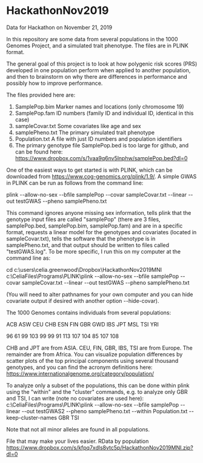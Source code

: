 # HackathonNov2019
Data for Hackathon on November 21, 2019

In this repository are some data from several populations in the 1000 Genomes Project, and a simulated trait phenotype.  The files are in PLINK format.

The general goal of this project is to look at how polygenic risk scores (PRS) developed in one population perform when applied to another population, and then to brainstorm on why there are differences in performance and possibly how to improve performance.

The files provided here are:
1.  SamplePop.bim    Marker names and locations (only chromosome 19)
2.  SamplePop.fam    ID numbers (family ID and individual ID, identical in this case)
3.  sampleCovar.txt  Some covariates like age and sex
4.  samplePheno.txt  The primary simulated trait phenotype
5.  Population.txt   A file with just ID numbers and population identifiers
6.  The primary genotype file SamplePop.bed is too large for github, and can be found here: https://www.dropbox.com/s/1vaa9q6nv5lnphw/samplePop.bed?dl=0 
  
One of the easiest ways to get started is with PLINK, which can be downloaded from https://www.cog-genomics.org/plink/1.9/.
A simple GWAS in PLINK can be run as follows from the command line:

plink --allow-no-sex --bfile samplePop --covar sampleCovar.txt  --linear --out testGWAS --pheno samplePheno.txt

This command ignores anyone missing sex information, tells plink that the genotype input files are called "samplePop" (there are 3 files, samplePop.bed, samplePop.bim, samplePop.fam) and are in a specific format, requests a linear model for the genotypes and covariates (located in sampleCovar.txt), tells the software that the phenotype is in samplePheno.txt, and that output should be written to files called "testGWAS.log".  To be more specific, I run this on my computer at the command line as:

cd c:\users\celia.greenwood\Dropbox\HackathonNov2019MNI
c:\CeliaFiles\Programs\PLINK\plink --allow-no-sex --bfile samplePop --covar sampleCovar.txt  --linear --out testGWAS --pheno samplePheno.txt

(You will need to alter pathnames for your own computer and you can hide covariate output if desired with another option --hide-covar).

The 1000 Genomes contains individuals from several populations:

ACB ASW CEU CHB ESN FIN GBR GWD IBS JPT MSL TSI YRI 

 96  61  99 103  99  99  91 113 107 104  85 107 108 
 
CHB and JPT are from ASIA.  CEU, FIN, GBR, IBS, TSI are from Europe.  The remainder are from Africa. You can visualize population differences by scatter plots of the top principal components using several thousand genotypes, and you can find the acronym definitions here:  https://www.internationalgenome.org/category/population/

To analyze only a subset of the populations, this can be done within plink using the "within" and the "cluster" commands, e.g. to analyze only GBR and TSI, I can write (note no covariates are used here):
c:\CeliaFiles\Programs\PLINK\plink --allow-no-sex --bfile samplePop --linear --out testGWAS2 --pheno samplePheno.txt --within Population.txt --keep-cluster-names GBR TSI

Note that not all minor alleles are found in all populations.

File that may make your lives easier. RData by population
https://www.dropbox.com/s/kfpq7xdls8vtc5p/HackathonNov2019MNI.zip?dl=0

